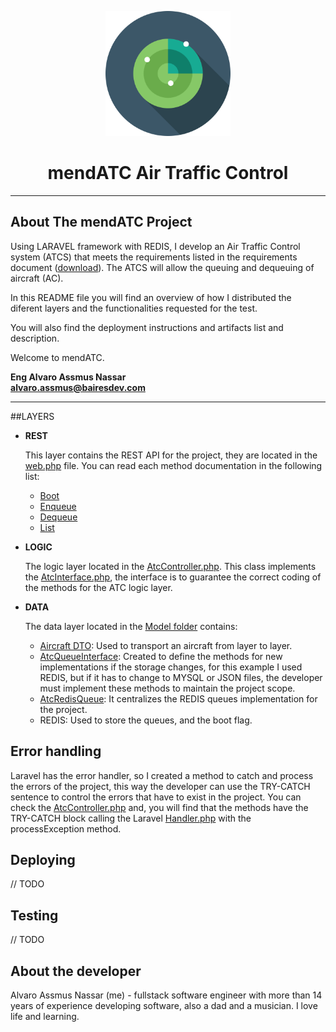 <p style="text-align: center;">
<img alt="logo" src="https://raw.githubusercontent.com/alvaroassmus/mendATC/master/docs/assets/radar-svgrepo-com.svg" width="200">
</p>
<h1 style="text-align: center;">mendATC Air Traffic Control</h1>
<hr/>

## About The mendATC Project

Using LARAVEL framework with REDIS, I develop an Air Traffic Control system (ATCS) that meets the requirements listed in the requirements document (<a href="https://raw.githubusercontent.com/alvaroassmus/mendATC/master/docs/assets/requirements.pdf" target="_blank">download</a>). The ATCS will allow the queuing and dequeuing of aircraft (AC).

In this README file you will find an overview of how I distributed the diferent layers and the functionalities requested for the test.

You will also find the deployment instructions and artifacts list and description.

Welcome to mendATC.

**Eng Alvaro Assmus Nassar**<br/>
**alvaro.assmus@bairesdev.com**

<hr/>

##LAYERS

* **REST**
  
  This layer contains the REST API for the project, they are located in the <a href="https://github.com/alvaroassmus/mendATC/blob/master/routes/web.php" target="_blank">web.php</a> file. You can read each method documentation in the following list:
  - [Boot](https://github.com/alvaroassmus/mendATC/blob/master/docs/rest/boot.md)
  - [Enqueue](https://github.com/alvaroassmus/mendATC/blob/master/docs/rest/enqueue.md)
  - [Dequeue](https://github.com/alvaroassmus/mendATC/blob/master/docs/rest/dequeue.md)
  - [List](https://github.com/alvaroassmus/mendATC/blob/master/docs/rest/list.md)


* **LOGIC**
  
  The logic layer located in the <a href="https://github.com/alvaroassmus/mendATC/blob/master/app/Http/Controllers/AtcController.php" target="_blank">AtcController.php</a>. This class implements the <a href="https://github.com/alvaroassmus/mendATC/blob/master/app/Http/Controllers/AtcInterface.php" target="_blank">AtcInterface.php</a>,
  the interface is to guarantee the correct coding of the methods for the ATC logic layer.


* **DATA**
  
  The data layer located in the <a href="https://github.com/alvaroassmus/mendATC/tree/master/app/Models/Atc" target="_blank">Model folder</a> contains: 
  - <a href="https://github.com/alvaroassmus/mendATC/blob/master/app/Models/Atc/Aircraft.php" target="_blank">Aircraft DTO</a>: Used to transport an aircraft from layer to layer.
  - <a href="https://github.com/alvaroassmus/mendATC/blob/master/app/Models/Atc/AtcQueueInterface.php" target="_blank">AtcQueueInterface</a>: Created to define the methods for new implementations if the storage changes, for this example I used REDIS, but if it has to change to MYSQL or JSON files, the developer must implement these methods to maintain the project scope.
  - <a href="https://github.com/alvaroassmus/mendATC/blob/master/app/Models/Atc/AtcRedisQueue.php" target="_blank">AtcRedisQueue</a>: It centralizes the REDIS queues implementation for the project.
  - REDIS: Used to store the queues, and the boot flag.

## Error handling

Laravel has the error handler, so I created a method to catch and process the errors of the project, this way the developer can use the TRY-CATCH sentence to control the errors that have to exist in the project. You can check the <a href="https://github.com/alvaroassmus/mendATC/blob/master/app/Http/Controllers/AtcController.php" target="_blank">AtcController.php</a> and, you will find that the methods have the TRY-CATCH block calling the Laravel <a href="https://github.com/alvaroassmus/mendATC/blob/master/app/Exceptions/Handler.php" target="_blank">Handler.php</a> with the processException method.

## Deploying

// TODO

## Testing

// TODO

## About the developer

Alvaro Assmus Nassar (me) - fullstack software engineer with more than 14 years of experience developing software, also a dad and a musician. I love life and learning. 

